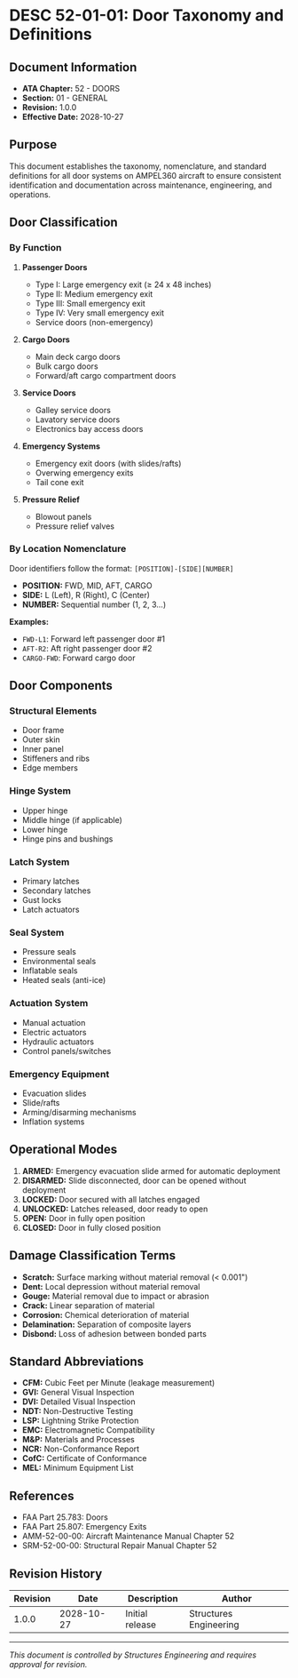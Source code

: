 # DESC 52-01-01: Door Taxonomy and Definitions

## Document Information

- **ATA Chapter:** 52 - DOORS
- **Section:** 01 - GENERAL
- **Revision:** 1.0.0
- **Effective Date:** 2028-10-27

## Purpose

This document establishes the taxonomy, nomenclature, and standard definitions for all door systems on AMPEL360 aircraft to ensure consistent identification and documentation across maintenance, engineering, and operations.

## Door Classification

### By Function

1. **Passenger Doors**
   - Type I: Large emergency exit (≥ 24 x 48 inches)
   - Type II: Medium emergency exit
   - Type III: Small emergency exit
   - Type IV: Very small emergency exit
   - Service doors (non-emergency)

2. **Cargo Doors**
   - Main deck cargo doors
   - Bulk cargo doors
   - Forward/aft cargo compartment doors

3. **Service Doors**
   - Galley service doors
   - Lavatory service doors
   - Electronics bay access doors

4. **Emergency Systems**
   - Emergency exit doors (with slides/rafts)
   - Overwing emergency exits
   - Tail cone exit

5. **Pressure Relief**
   - Blowout panels
   - Pressure relief valves

### By Location Nomenclature

Door identifiers follow the format: `[POSITION]-[SIDE][NUMBER]`

- **POSITION:** FWD, MID, AFT, CARGO
- **SIDE:** L (Left), R (Right), C (Center)
- **NUMBER:** Sequential number (1, 2, 3...)

**Examples:**
- `FWD-L1`: Forward left passenger door #1
- `AFT-R2`: Aft right passenger door #2
- `CARGO-FWD`: Forward cargo door

## Door Components

### Structural Elements
- Door frame
- Outer skin
- Inner panel
- Stiffeners and ribs
- Edge members

### Hinge System
- Upper hinge
- Middle hinge (if applicable)
- Lower hinge
- Hinge pins and bushings

### Latch System
- Primary latches
- Secondary latches
- Gust locks
- Latch actuators

### Seal System
- Pressure seals
- Environmental seals
- Inflatable seals
- Heated seals (anti-ice)

### Actuation System
- Manual actuation
- Electric actuators
- Hydraulic actuators
- Control panels/switches

### Emergency Equipment
- Evacuation slides
- Slide/rafts
- Arming/disarming mechanisms
- Inflation systems

## Operational Modes

1. **ARMED:** Emergency evacuation slide armed for automatic deployment
2. **DISARMED:** Slide disconnected, door can be opened without deployment
3. **LOCKED:** Door secured with all latches engaged
4. **UNLOCKED:** Latches released, door ready to open
5. **OPEN:** Door in fully open position
6. **CLOSED:** Door in fully closed position

## Damage Classification Terms

- **Scratch:** Surface marking without material removal (< 0.001")
- **Dent:** Local depression without material removal
- **Gouge:** Material removal due to impact or abrasion
- **Crack:** Linear separation of material
- **Corrosion:** Chemical deterioration of material
- **Delamination:** Separation of composite layers
- **Disbond:** Loss of adhesion between bonded parts

## Standard Abbreviations

- **CFM:** Cubic Feet per Minute (leakage measurement)
- **GVI:** General Visual Inspection
- **DVI:** Detailed Visual Inspection
- **NDT:** Non-Destructive Testing
- **LSP:** Lightning Strike Protection
- **EMC:** Electromagnetic Compatibility
- **M&P:** Materials and Processes
- **NCR:** Non-Conformance Report
- **CofC:** Certificate of Conformance
- **MEL:** Minimum Equipment List

## References

- FAA Part 25.783: Doors
- FAA Part 25.807: Emergency Exits
- AMM-52-00-00: Aircraft Maintenance Manual Chapter 52
- SRM-52-00-00: Structural Repair Manual Chapter 52

## Revision History

| Revision | Date       | Description                    | Author                  |
|----------|------------|--------------------------------|-------------------------|
| 1.0.0    | 2028-10-27 | Initial release                | Structures Engineering  |

---

*This document is controlled by Structures Engineering and requires approval for revision.*
